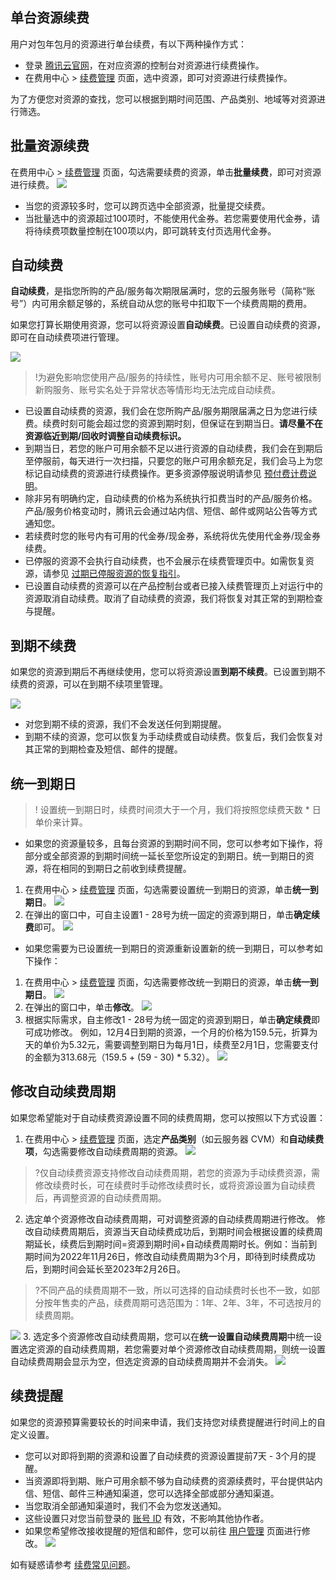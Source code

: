 ## 单台资源续费
用户对包年包月的资源进行单台续费，有以下两种操作方式：
- 登录 [腾讯云官网](https://console.cloud.tencent.com/)，在对应资源的控制台对资源进行续费操作。
- 在费用中心 > [续费管理](https://console.cloud.tencent.com/account/renewal) 页面，选中资源，即可对资源进行续费操作。

为了方便您对资源的查找，您可以根据到期时间范围、产品类别、地域等对资源进行筛选。


## 批量资源续费
在费用中心 > [续费管理](https://console.cloud.tencent.com/account/renewal) 页面，勾选需要续费的资源，单击**批量续费**，即可对资源进行续费。
![](https://qcloudimg.tencent-cloud.cn/raw/1b18832d6229ab69dbf2a3c685d1469d.png)
- 当您的资源较多时，您可以跨页选中全部资源，批量提交续费。
- 当批量选中的资源超过100项时，不能使用代金券。若您需要使用代金券，请将待续费项数量控制在100项以内，即可跳转支付页选用代金券。


## 自动续费
**自动续费**，是指您所购的产品/服务每次期限届满时，您的云服务账号（简称“账号”）内可用余额足够的，系统自动从您的账号中扣取下一个续费周期的费用。

如果您打算长期使用资源，您可以将资源设置**自动续费**。已设置自动续费的资源，即可在自动续费项进行管理。

![](https://qcloudimg.tencent-cloud.cn/raw/2f089e13fd9b36217f104dd2206a7df2.png)
>!为避免影响您使用产品/服务的持续性，账号内可用余额不足、账号被限制新购服务、账号实名处于异常状态等情形均无法完成自动续费。


- 已设置自动续费的资源，我们会在您所购产品/服务期限届满之日为您进行续费。续费时刻可能会超过您的资源到期时刻，但保证在到期当日。**请尽量不在资源临近到期/回收时调整自动续费标识。**
- 到期当日，若您的账户可用余额不足以进行资源的自动续费，我们会在到期后至停服前，每天进行一次扫描，只要您的账户可用余额充足，我们会马上为您标记自动续费的资源进行续费操作。更多资源停服说明请参见 [预付费计费说明](https://cloud.tencent.com/document/product/555/9618#ZYTF)。
- 除非另有明确约定，自动续费的价格为系统执行扣费当时的产品/服务价格。产品/服务价格变动时，腾讯云会通过站内信、短信、邮件或网站公告等方式通知您。
- 若续费时您的账号内有可用的代金券/现金券，系统将优先使用代金券/现金券续费。
- 已停服的资源不会执行自动续费，也不会展示在续费管理页中。如需恢复资源，请参见 [过期已停服资源的恢复指引](https://cloud.tencent.com/document/product/555/14636)。
- 已设置自动续费的资源可以在产品控制台或者已接入续费管理页上对运行中的资源取消自动续费。取消了自动续费的资源，我们将恢复对其正常的到期检查与提醒。


## 到期不续费
如果您的资源到期后不再继续使用，您可以将资源设置**到期不续费**。已设置到期不续费的资源，可以在到期不续项里管理。

![](https://qcloudimg.tencent-cloud.cn/raw/ac6d509669149b456b53d865f6843bdb.png)

- 对您到期不续的资源，我们不会发送任何到期提醒。
- 到期不续的资源，您可以恢复为手动续费或自动续费。恢复后，我们会恢复对其正常的到期检查及短信、邮件的提醒。


## 统一到期日

>! 设置统一到期日时，续费时间须大于一个月，我们将按照您续费天数 * 日单价来计算。
>

- 如果您的资源量较多，且每台资源的到期时间不同，您可以参考如下操作，将部分或全部资源的到期时间统一延长至您所设定的到期日。统一到期日的资源，将在相同的到期日之前收到续费提醒。
 1. 在费用中心 > [续费管理](https://console.cloud.tencent.com/account/renewal) 页面，勾选需要设置统一到期日的资源，单击**统一到期日**。
![](https://qcloudimg.tencent-cloud.cn/raw/866897a8ea34908458dd5fba5e7ddcf7.png)
 2. 在弹出的窗口中，可自主设置1 - 28号为统一固定的资源到期日，单击**确定续费**即可。
![](https://qcloudimg.tencent-cloud.cn/raw/9c2b90f396d0a77aa314723617c7221f.png)

- 如果您需要为已设置统一到期日的资源重新设置新的统一到期日，可以参考如下操作：
 1. 在费用中心 > [续费管理](https://console.cloud.tencent.com/account/renewal) 页面，勾选需要修改统一到期日的资源，单击**统一到期日**。
![](https://qcloudimg.tencent-cloud.cn/raw/866897a8ea34908458dd5fba5e7ddcf7.png)
 2. 在弹出的窗口中，单击**修改**。
![](https://qcloudimg.tencent-cloud.cn/raw/96bf881f74d8867537d72ceee6030f26.png)
 3. 根据实际需求，自主修改1 - 28号为统一固定的资源到期日，单击**确定续费**即可成功修改。
例如，12月4日到期的资源，一个月的价格为159.5元，折算为天的单价为5.32元，需要调整到期日为每月1日，续费至2月1日，您需要支付的金额为313.68元（159.5 + (59 - 30) \* 5.32）。
![](https://qcloudimg.tencent-cloud.cn/raw/a41e3aaa4763ae8246ce93e982b7614e.png)


## 修改自动续费周期
如果您希望能对于自动续费资源设置不同的续费周期，您可以按照以下方式设置：
1. 在费用中心 > [续费管理](https://console.cloud.tencent.com/account/renewal) 页面，选定**产品类别**（如云服务器 CVM）和**自动续费项**，勾选需要修改自动续费周期的资源。
![](https://qcloudimg.tencent-cloud.cn/raw/c675754e73ecdbfcf376dc7ca4c063d5.png)
>?仅自动续费资源支持修改自动续费周期，若您的资源为手动续费资源，需修改续费时长，可在续费时手动修改续费时长，或将资源设置为自动续费后，再调整资源的自动续费周期。
>
2. 选定单个资源修改自动续费周期，可对调整资源的自动续费周期进行修改。
修改自动续费周期后，资源当天自动续费成功后，到期时间会根据设置的续费周期延长，续费后到期时间=资源到期时间+自动续费周期时长。例如：当前到期时间为2022年11月26日，修改自动续费周期为3个月，即待到时续费成功后，到期时间会延长至2023年2月26日。
>?不同产品的续费周期不一致，所以可选择的自动续费时长也不一致，如部分按年售卖的产品，续费周期可选范围为：1年、2年、3年，不可选按月的续费周期。
>
![](https://qcloudimg.tencent-cloud.cn/raw/2ff41e180a56baac125735ba91c8aed0.png)
3. 选定多个资源修改自动续费周期，您可以在**统一设置自动续费周期**中统一设置选定资源的自动续费周期，若您需要对单个资源修改自动续费周期，则统一设置自动续费周期会显示为空，但选定资源的自动续费周期并不会消失。
![](https://qcloudimg.tencent-cloud.cn/raw/df1f3ce8f686fd9c064e3e912f1ab170.png)



## 续费提醒
如果您的资源预算需要较长的时间来申请，我们支持您对续费提醒进行时间上的自定义设置。
- 您可以对即将到期的资源和设置了自动续费的资源设置提前7天 - 3个月的提醒。
- 当资源即将到期、账户可用余额不够为自动续费的资源续费时，平台提供站内信、短信、邮件三种通知渠道，您可以选择全部或部分通知渠道。
- 当您取消全部通知渠道时，我们不会为您发送通知。
- 这些设置只对您当前登录的 [账号 ID](https://cloud.tencent.com/document/product/378/11245) 有效，不影响其他协作者。
- 如果您希望修改接收提醒的短信和邮件，您可以前往 [用户管理](https://console.cloud.tencent.com/cam) 页面进行修改。 
![](https://main.qcloudimg.com/raw/971a12371d64b6312cf7a03c0a46f1a2.png)

如有疑惑请参考 [续费常见问题](https://cloud.tencent.com/document/product/555/12212)。
